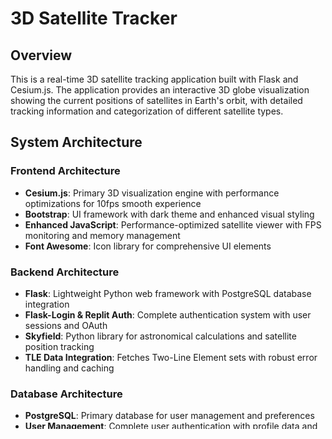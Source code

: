 # 3D Satellite Tracker

## Overview

This is a real-time 3D satellite tracking application built with Flask and Cesium.js. The application provides an interactive 3D globe visualization showing the current positions of satellites in Earth's orbit, with detailed tracking information and categorization of different satellite types.

## System Architecture

### Frontend Architecture
- **Cesium.js**: Primary 3D visualization engine with performance optimizations for 10fps smooth experience
- **Bootstrap**: UI framework with dark theme and enhanced visual styling
- **Enhanced JavaScript**: Performance-optimized satellite viewer with FPS monitoring and memory management
- **Font Awesome**: Icon library for comprehensive UI elements

### Backend Architecture
- **Flask**: Lightweight Python web framework with PostgreSQL database integration
- **Flask-Login & Replit Auth**: Complete authentication system with user sessions and OAuth
- **Skyfield**: Python library for astronomical calculations and satellite position tracking
- **TLE Data Integration**: Fetches Two-Line Element sets with robust error handling and caching

### Database Architecture
- **PostgreSQL**: Primary database for user management and preferences
- **User Management**: Complete user authentication with profile data and session storage
- **User Preferences**: Location settings, update intervals, and personalization options

## Key Components

### Core Backend Components
1. **SatelliteTracker Class** (`satellite_tracker.py`)
   - Manages TLE data loading and parsing from multiple sources
   - Calculates real-time satellite positions using Skyfield
   - Categorizes satellites by type (ISS, GPS, Weather, Communication, Scientific, Military)
   - Handles periodic data updates with robust caching mechanism

2. **Authentication System** (`replit_auth.py`, `models.py`)
   - Complete user authentication with Replit OAuth integration
   - User session management and security
   - User preferences storage and retrieval
   - PostgreSQL database models for users and preferences

3. **Flask Application** (`app.py`, `routes.py`)
   - Modular route structure with authentication protection
   - REST API endpoints for satellite data and user management
   - Enhanced error handling and logging
   - Performance monitoring and optimization

### Frontend Components
1. **Enhanced SatelliteViewer Class** (`satellite-viewer-enhanced.js`)
   - Optimized Cesium.js integration for 10fps smooth performance
   - Real-time FPS monitoring and memory management
   - Advanced user interaction handling (selection, tracking, filtering)
   - Geolocation integration and user preference persistence

2. **Beautiful Responsive UI** (`landing.html`, `tracker.html`)
   - Stunning landing page with animated satellite background
   - Professional tracker interface with enhanced visual design
   - Real-time status monitoring and performance indicators
   - Mobile-optimized responsive design with dark theme

## Data Flow

1. **Initialization**: Backend loads TLE data from external sources and categorizes satellites
2. **Real-time Updates**: Frontend polls `/api/satellites` endpoint every 5 minutes for position updates
3. **User Interaction**: Satellite selection triggers detailed information requests via `/api/satellite/<id>`
4. **3D Rendering**: Cesium.js renders satellite positions on Earth globe with real-time animation
5. **Filtering**: Category-based filtering allows users to focus on specific satellite types

## External Dependencies

### Backend Dependencies
- **Skyfield**: Astronomical computation library for satellite tracking
- **NumPy**: Scientific computing for orbital calculations
- **Requests**: HTTP library for fetching TLE data from external sources

### Frontend Dependencies
- **Cesium.js**: 3D globe and satellite visualization
- **Bootstrap**: UI framework
- **Font Awesome**: Icon library

### Data Sources
- **TLE Data**: Two-Line Element sets from satellite tracking databases
- **Cesium Ion**: Terrain and imagery data for Earth visualization

## Deployment Strategy

### Current Setup
- **Development Server**: Flask development server for local testing
- **Static Assets**: CSS and JavaScript served directly by Flask
- **Environment Variables**: SESSION_SECRET for Flask session management

### Production Considerations
- Recommended to use WSGI server (Gunicorn, uWSGI) for production deployment
- CDN integration for static assets
- Database integration may be added for caching satellite data and user preferences
- Rate limiting for API endpoints to prevent abuse

## User Preferences

Preferred communication style: Simple, everyday language.

## Changelog

Recent Updates:
- July 11, 2025: Enhanced authentication system with Replit OAuth integration
- July 11, 2025: Performance optimization for 10fps smooth visualization experience
- July 11, 2025: Beautiful UI redesign with stunning landing page and enhanced tracker interface
- July 11, 2025: PostgreSQL database integration for user management and preferences
- July 11, 2025: Real-time FPS monitoring and performance indicators
- July 11, 2025: Mobile-responsive design with dark theme enhancements
- July 03, 2025: Initial setup with basic satellite tracking functionality